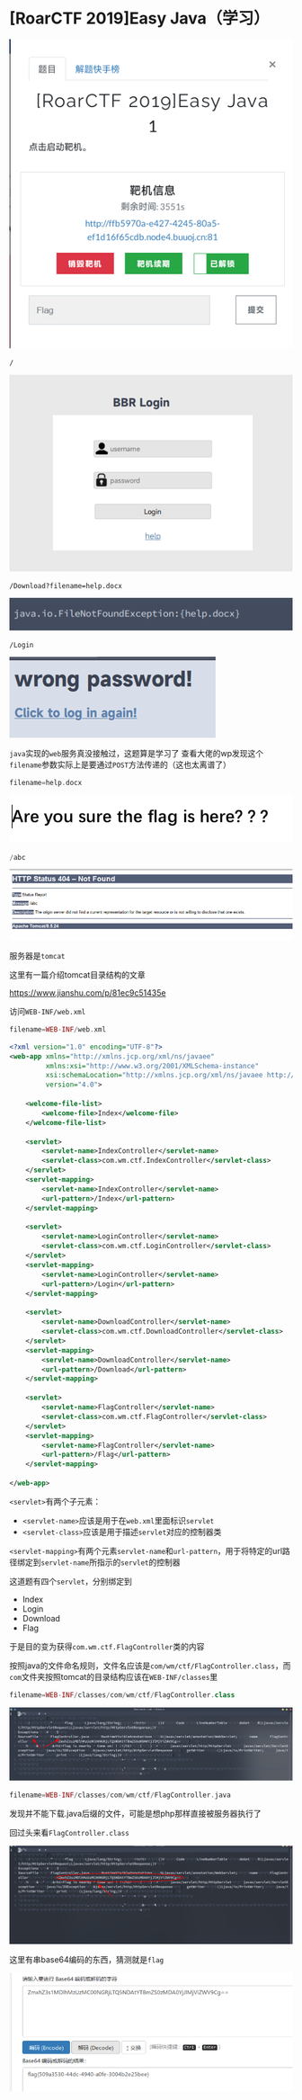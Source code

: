 # [RoarCTF 2019]Easy Java（学习）
![](<./img/Pasted image 20221111120846.png>)

```
/
```

![](<./img/Pasted image 20221111120901.png>)

```
/Download?filename=help.docx
```

![](<./img/Pasted image 20221111120942.png>)

```
/Login
```

![](<./img/Pasted image 20221111121009.png>)

`java`实现的`web`服务真没接触过，这题算是学习了
查看大佬的wp发现这个`filename`参数实际上是要通过`POST`方法传递的（这也太离谱了）
```php
filename=help.docx
```

![](<./img/Pasted image 20221111202541.png>)

```php
/abc
```

![](<./img/Pasted image 20221111204042.png>)

服务器是`tomcat`

这里有一篇介绍tomcat目录结构的文章

https://www.jianshu.com/p/81ec9c51435e

访问`WEB-INF/web.xml`
```php
filename=WEB-INF/web.xml
```
```xml
<?xml version="1.0" encoding="UTF-8"?>
<web-app xmlns="http://xmlns.jcp.org/xml/ns/javaee"
         xmlns:xsi="http://www.w3.org/2001/XMLSchema-instance"
         xsi:schemaLocation="http://xmlns.jcp.org/xml/ns/javaee http://xmlns.jcp.org/xml/ns/javaee/web-app_4_0.xsd"
         version="4.0">

    <welcome-file-list>
        <welcome-file>Index</welcome-file>
    </welcome-file-list>

    <servlet>
        <servlet-name>IndexController</servlet-name>
        <servlet-class>com.wm.ctf.IndexController</servlet-class>
    </servlet>
    <servlet-mapping>
        <servlet-name>IndexController</servlet-name>
        <url-pattern>/Index</url-pattern>
    </servlet-mapping>

    <servlet>
        <servlet-name>LoginController</servlet-name>
        <servlet-class>com.wm.ctf.LoginController</servlet-class>
    </servlet>
    <servlet-mapping>
        <servlet-name>LoginController</servlet-name>
        <url-pattern>/Login</url-pattern>
    </servlet-mapping>

    <servlet>
        <servlet-name>DownloadController</servlet-name>
        <servlet-class>com.wm.ctf.DownloadController</servlet-class>
    </servlet>
    <servlet-mapping>
        <servlet-name>DownloadController</servlet-name>
        <url-pattern>/Download</url-pattern>
    </servlet-mapping>

    <servlet>
        <servlet-name>FlagController</servlet-name>
        <servlet-class>com.wm.ctf.FlagController</servlet-class>
    </servlet>
    <servlet-mapping>
        <servlet-name>FlagController</servlet-name>
        <url-pattern>/Flag</url-pattern>
    </servlet-mapping>

</web-app>
```
`<servlet>`有两个子元素：
- `<servlet-name>`应该是用于在`web.xml`里面标识`servlet`
- `<servlet-class>`应该是用于描述`servlet`对应的控制器类

`<servlet-mapping>`有两个元素`servlet-name`和`url-pattern`，用于将特定的url路径绑定到`servlet-name`所指示的`servlet`的控制器

这道题有四个`servlet`，分别绑定到
- Index
- Login
- Download
- Flag

于是目的变为获得`com.wm.ctf.FlagController`类的内容

按照java的文件命名规则，文件名应该是`com/wm/ctf/FlagController.class`，而`com`文件夹按照tomcat的目录结构应该在`WEB-INF/classes`里
```php
filename=WEB-INF/classes/com/wm/ctf/FlagController.class
```
![](<./img/Pasted image 20221113150438.png>)
```php
filename=WEB-INF/classes/com/wm/ctf/FlagController.java
```

发现并不能下载.java后缀的文件，可能是想php那样直接被服务器执行了

回过头来看`FlagController.class`

![](<./img/Pasted image 20221113151043.png>)

这里有串base64编码的东西，猜测就是`flag`

![](<./img/Pasted image 20221113151157.png>)
